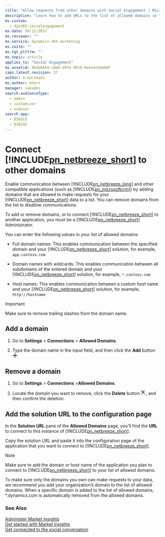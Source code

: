 ```yaml
---
title: "Allow requests from other domains with Social Engagement | Microsoft Docs"
description: "Learn how to add URLs to the list of allowed domains so they can request data from Social Engagement."
ms.custom: 
  - dyn365-socialengagement
ms.date: 09/12/2017
ms.reviewer: ""
ms.service: dynamics-365-marketing
ms.suite: ""
ms.tgt_pltfrm: ""
ms.topic: article
applies_to: "Social Engagement"
ms.assetid: dbde8454-c0e6-4914-9818-6eee4c6aeb0f
caps.latest.revision: 27
author: m-hartmann
ms.author: mhart
manager: sakudes
search.audienceType: 
  - admin
  - customizer
  - enduser
search.app: 
  - D365CE
  - D365SE
---
```

# Connect [!INCLUDE[pn_netbreeze_short](../includes/pn-social-engagement-short.md)] to other domains

Enable communication between [!INCLUDE[pn_netbreeze_long](../includes/pn-social-engagement-long.md)] and other compatible applications (such as [!INCLUDE[pn_microsoftcrm](../includes/pn-microsoftcrm.md)]) by adding domains that are allowed to make requests for your [!INCLUDE[pn_netbreeze_short](../includes/pn-social-engagement-short.md)] data to a list. You can remove domains from the list to disallow communications.

To add or remove domains, or to connect [!INCLUDE[pn_netbreeze_short](../includes/pn-social-engagement-short.md)] to another application, you must be a [!INCLUDE[pn_netbreeze_short](../includes/pn-social-engagement-short.md)] Administrator.

You can enter the following values in your list of allowed domains:  
  
- Full domain names: This enables communication between the specified domain and your [!INCLUDE[pn_netbreeze_short](../includes/pn-social-engagement-short.md)] solution, for example, `app.contoso.com`  
  
- Domain names with wildcards: This enables communication between all subdomains of the entered domain and your [!INCLUDE[pn_netbreeze_short](../includes/pn-social-engagement-short.md)] solution, for example, `*.contoso.com`  
  
- Host names: This enables communication between a custom host name and your [!INCLUDE[pn_netbreeze_short](../includes/pn-social-engagement-short.md)] solution, for example, `http://hostname`  

> [!IMPORTANT]
> Make sure to remove trailing slashes from the domain name.

## Add a domain
  
1.  Go to **Settings** > **Connections** > **Allowed Domains**.  
  
2.  Type the domain name in the input field, and then click the **Add** button ![new or add button](media/plus-icon.png "New or Add button").  
  
## Remove a domain  
  
1.  Go to **Settings** > **Connections** >**Allowed Domains**.  
  
2.  Locate the domain you want to remove, click the **Delete** button ![delete button](media/delete-icon.png "Delete button"), and then confirm the deletion.  
  
## Add the solution URL to the configuration page

In the **Solution URL** pane of the **Allowed Domains** page, you’ll find the **URL** to connect to this instance of [!INCLUDE[pn_netbreeze_short](../includes/pn-social-engagement-short.md)].  
  
Copy the solution URL and paste it into the configuration page of the application that you want to connect to [!INCLUDE[pn_netbreeze_short](../includes/pn-social-engagement-short.md)].  
  
> [!NOTE]
> Make sure to add the domain or host name of the application you plan to connect to [!INCLUDE[pn_netbreeze_short](../includes/pn-social-engagement-short.md)] to your list of allowed domains.  
> 
>  To make sure only the domains you own can make requests to your data, we recommend you add your organization’s domain to the list of allowed domains. When a specific domain is added to the list of allowed domains, *.dynamics.com is automatically removed from the allowed domains.  
  
### See Also

[Administer Market Insights](settings-administration.md)   
[Get started with Market Insights](get-started.md)   
[Get connected to the social conversation](get-connected-social-conversation.md)
 
